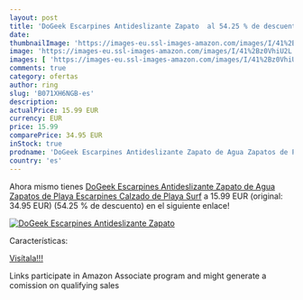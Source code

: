 ```yaml
---
layout: post
title: 'DoGeek Escarpines Antideslizante Zapato  al 54.25 % de descuento'
date: 
thumbnailImage: 'https://images-eu.ssl-images-amazon.com/images/I/41%2Bz0VhiU2L._SL200_.jpg'
image: 'https://images-eu.ssl-images-amazon.com/images/I/41%2Bz0VhiU2L._SL200_.jpg'
images: [ 'https://images-eu.ssl-images-amazon.com/images/I/41%2Bz0VhiU2L._SL200_.jpg' ]
comments: true
category: ofertas
author: ring
slug: 'B071XH6NGB-es'
description:
actualPrice: 15.99 EUR
currency: EUR
price: 15.99
comparePrice: 34.95 EUR
inStock: true
prodname: 'DoGeek Escarpines Antideslizante Zapato de Agua Zapatos de Playa Escarpines Calzado de Playa Surf'
country: 'es'
---
```


Ahora mismo tienes [DoGeek Escarpines Antideslizante Zapato de Agua Zapatos de Playa Escarpines Calzado de Playa Surf](https://www.amazon.es/dp/B071XH6NGB/?tag=tolees-21) a 15.99 EUR (original: 34.95 EUR) (54.25 %  de descuento) en el siguiente enlace!

[![DoGeek Escarpines Antideslizante Zapato ](https://images-eu.ssl-images-amazon.com/images/I/41%2Bz0VhiU2L._SL200_.jpg)](https://www.amazon.es/dp/B071XH6NGB/?tag=tolees-21)

Características:


[Visítala!!!](https://www.amazon.es/dp/B071XH6NGB/?tag=tolees-21)

Links participate in Amazon Associate program and might generate a comission on qualifying sales
